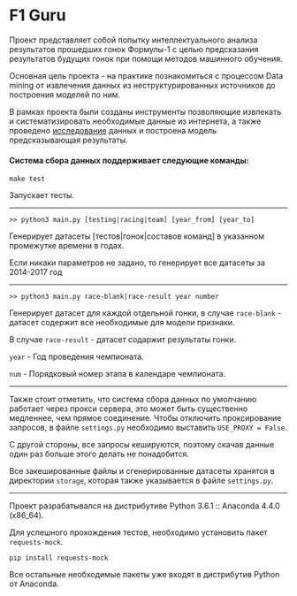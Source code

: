 # F1 Guru

Проект представляет собой попытку интеллектуального анализа результатов прошедших гонок Формулы-1 с целью предсказания результатов будущих гонок при помощи методов машинного обучения.

Основная цель проекта - на практике познакомиться с процессом Data mining от извлечения данных из неструктурированных источников до построения моделей по ним.

В рамках проекта были созданы инструменты позволяющие извлекать и систематизировать необходимые данные из интернета, а также проведено [исследование](https://github.com/AndrewLrrr/f1-guru/blob/master/f1-guru.ipynb) данных и построена модель предсказывающая результаты.

#### Система сбора данных поддерживает следующие команды:

```
make test
```
Запускает тесты.

-----------------------------------------------------------------------------------

```
>> python3 main.py [testing|racing|team] [year_from] [year_to]
```
Генерирует датасеты [тестов|гонок|составов команд] в указанном промежутке времени в годах.

Если никаки параметров не задано, то генерирует все датасеты за 2014-2017 год

-----------------------------------------------------------------------------------

```
>> python3 main.py race-blank|race-result year number
```
Генерирует датасет для каждой отдельной гонки, в случае `race-blank` - датасет содержит все необходимые для модели признаки.

В случае `race-result` - датасет содаржит результаты гонки.

`year` - Год проведения чемпионата.

`num` - Порядковый номер этапа в календаре чемпионата.

-----------------------------------------------------------------------------------

Также стоит отметить, что система сбора данных по умолчанию работает через прокси сервера, это может быть существенно медленнее, чем прямое соединение. Чтобы отключить проксирование запросов, в файле `settings.py` необходимо выставить `USE_PROXY = False`.

С другой стороны, все запросы кешируются, поэтому скачав данные один раз больше этого делать не понадобится.

Все закешированные файлы и сгенерированные датасеты хранятся в директории `storage`, которая также указывается в файле `settings.py`.

-----------------------------------------------------------------------------------

Проект разрабатывался на дистрибутиве Python 3.6.1 :: Anaconda 4.4.0 (x86_64).

Для успешного прохождения тестов, необходимо установить пакет `requests-mock`.

```
pip install requests-mock
```

Все остальные необходимые пакеты уже входят в дистрибутив Python от Anaconda.

